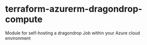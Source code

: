 # terraform-azurerm-dragondrop-compute
Module for self-hosting a dragondrop Job within your Azure cloud environment
